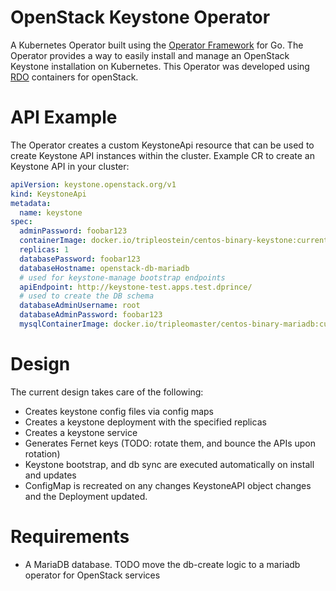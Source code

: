 # OpenStack Keystone Operator

A Kubernetes Operator built using the [Operator Framework](https://github.com/operator-framework) for Go. The Operator provides a way to easily install and manage an OpenStack Keystone installation
on Kubernetes. This Operator was developed using [RDO](https://www.rdoproject.org/) containers for openStack.

# API Example

The Operator creates a custom KeystoneApi resource that can be used to create Keystone API
instances within the cluster. Example CR to create an Keystone API in your cluster:

```yaml
apiVersion: keystone.openstack.org/v1
kind: KeystoneApi
metadata:
  name: keystone
spec:
  adminPassword: foobar123
  containerImage: docker.io/tripleostein/centos-binary-keystone:current-tripleo
  replicas: 1
  databasePassword: foobar123
  databaseHostname: openstack-db-mariadb
  # used for keystone-manage bootstrap endpoints
  apiEndpoint: http://keystone-test.apps.test.dprince/
  # used to create the DB schema
  databaseAdminUsername: root
  databaseAdminPassword: foobar123
  mysqlContainerImage: docker.io/tripleomaster/centos-binary-mariadb:current-tripleo
``` 

# Design
The current design takes care of the following:

- Creates keystone config files via config maps
- Creates a keystone deployment with the specified replicas
- Creates a keystone service
- Generates Fernet keys (TODO: rotate them, and bounce the APIs upon rotation)
- Keystone bootstrap, and db sync are executed automatically on install and updates
- ConfigMap is recreated on any changes KeystoneAPI object changes and the Deployment updated.

# Requirements

- A MariaDB database. TODO move the db-create logic to a mariadb operator for OpenStack services
